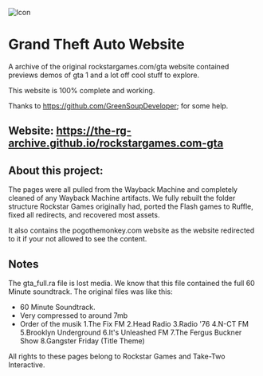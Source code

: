 ![Icon](/gta/gtalogo.jpg)

# Grand Theft Auto Website
A archive of the original rockstargames.com/gta website contained previews demos of gta 1 and a lot off cool stuff to explore.

This website is 100% complete and working.

Thanks to https://github.com/GreenSoupDeveloper; for some help.

## Website: https://the-rg-archive.github.io/rockstargames.com-gta

## About this project:
The pages were all pulled from the Wayback Machine and completely cleaned of any Wayback Machine artifacts. 
We fully rebuilt the folder structure Rockstar Games originally had, ported the Flash games to Ruffle, fixed all redirects, and recovered most assets.

It also contains the pogothemonkey.com website as the website redirected to it if your not allowed to see the content.
## Notes
The gta_full.ra file is lost media. 
We know that this file contained the full 60 Minute soundtrack.
The original files was like this:
- 60 Minute Soundtrack.
- Very compressed to around 7mb
- Order of the musik
  1.The Fix FM
  2.Head Radio
  3.Radio '76
  4.N-CT FM
  5.Brooklyn Underground
  6.It's Unleashed FM
  7.The Fergus Buckner Show
  8.Gangster Friday (Title Theme)

All rights to these pages belong to Rockstar Games and Take-Two Interactive.
